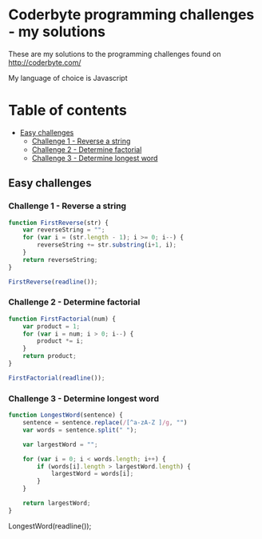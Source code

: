 # Coderbyte programming challenges - my solutions

These are my solutions to the programming challenges found on http://coderbyte.com/

My language of choice is Javascript

Table of contents
=========
* [Easy challenges](#easy-challenges)
    * [Challenge 1 - Reverse a string](#user-content-challenge-1---reverse-a-string)
    * [Challenge 2 - Determine factorial](#user-content-challenge-2---determine-factorial)
    * [Challenge 3 - Determine longest word](#user-content-challenge-3---determine-longest-word)

## Easy challenges

### Challenge 1 - Reverse a string

```javascript
function FirstReverse(str) {
    var reverseString = "";
    for (var i = (str.length - 1); i >= 0; i--) {
        reverseString += str.substring(i+1, i);
    }
    return reverseString;
}

FirstReverse(readline());
```

### Challenge 2 - Determine factorial

```javascript
function FirstFactorial(num) {
    var product = 1;
    for (var i = num; i > 0; i--) {
        product *= i;
    }
    return product;
}

FirstFactorial(readline());
```

### Challenge 3 - Determine longest word

```javascript
function LongestWord(sentence) {
    sentence = sentence.replace(/[^a-zA-Z ]/g, "")
    var words = sentence.split(" ");

    var largestWord = "";

    for (var i = 0; i < words.length; i++) {
        if (words[i].length > largestWord.length) {
            largestWord = words[i];
        }
    }

    return largestWord;
}
```

LongestWord(readline());
```
